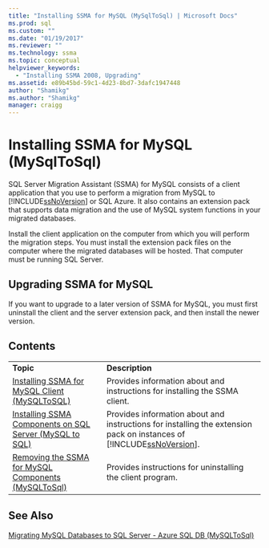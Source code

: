 ```yaml
---
title: "Installing SSMA for MySQL (MySqlToSql) | Microsoft Docs"
ms.prod: sql
ms.custom: ""
ms.date: "01/19/2017"
ms.reviewer: ""
ms.technology: ssma
ms.topic: conceptual
helpviewer_keywords: 
  - "Installing SSMA 2008, Upgrading"
ms.assetid: e89b45bd-59c1-4d23-8bd7-3dafc1947448
author: "Shamikg"
ms.author: "Shamikg"
manager: craigg
---
```

# Installing SSMA for MySQL (MySqlToSql)
SQL Server Migration Assistant (SSMA) for MySQL consists of a client application that you use to perform a migration from MySQL to [!INCLUDE[ssNoVersion](../../includes/ssnoversion-md.md)] or SQL Azure. It also contains an extension pack that supports data migration and the use of MySQL system functions in your migrated databases.  
  
Install the client application on the computer from which you will perform the migration steps. You must install the extension pack files on the computer where the migrated databases will be hosted.  That computer must be running SQL Server.  
  
## Upgrading SSMA for MySQL  
If you want to upgrade to a later version of SSMA for MySQL, you must first uninstall the client and the server extension pack, and then install the newer version.  
  
## Contents  
  
|||  
|-|-|  
|**Topic**|**Description**|  
|[Installing SSMA for MySQL Client &#40;MySQLToSQL&#41;](../../ssma/mysql/installing-ssma-for-mysql-client-mysqltosql.md)|Provides information about and instructions for installing the SSMA client.|  
|[Installing SSMA Components on SQL Server (MySQL to SQL)](https://msdn.microsoft.com/6772d0c5-258f-4d7b-afb0-b5f810e71af1)|Provides information about and instructions for installing the extension pack on instances of [!INCLUDE[ssNoVersion](../../includes/ssnoversion-md.md)].|  
|[Removing the SSMA for MySQL Components &#40;MySQLToSql&#41;](../../ssma/mysql/removing-the-ssma-for-mysql-components-mysqltosql.md)|Provides instructions for uninstalling the client program.|  
  
## See Also  
[Migrating MySQL Databases to SQL Server - Azure SQL DB &#40;MySQLToSql&#41;](../../ssma/mysql/migrating-mysql-databases-to-sql-server-azure-sql-db-mysqltosql.md)  
  
